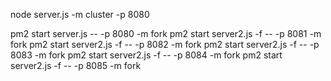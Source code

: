 node server.js -m cluster -p 8080

pm2 start server.js -- -p 8080 -m fork
pm2 start server2.js -f -- -p 8081 -m fork
pm2 start server2.js -f -- -p 8082 -m fork
pm2 start server2.js -f -- -p 8083 -m fork
pm2 start server2.js -f -- -p 8084 -m fork
pm2 start server2.js -f -- -p 8085 -m fork